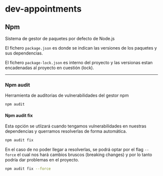 # dev-appointments

## Npm

Sistema de gestor de paquetes por defecto de Node.js

El fichero `package.json` es donde se indican las versiones de los paquetes y sus dependencias.

El fichero `package-lock.json` es interno del proyecto y las versionas estan encadenadas al proyecto en cuestión (lock).

--------

### Npm audit

Herramienta de auditorias de vulnerabilidades del gestor npm

```bash
npm audit
```

#### Npm audit fix

Esta opción se utlizará cuando tengamos vulnerabilidades en nuestras dependencias y querramos resolverlas de forma automática.

```bash
npm audit fix
```

En el caso de no poder llegar a resolverlas, se podrá optar por el flag `--force` el cual nos hará cambios bruscos (breaking changes) y por lo tanto podría dar problemas en el proyecto.

```bash
npm audit fix --force
```
